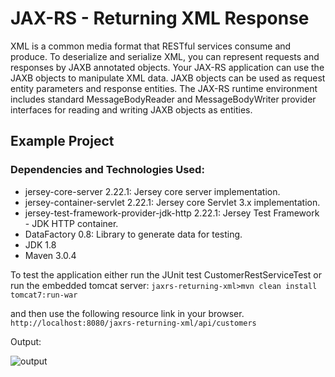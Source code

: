 
# JAX-RS - Returning XML Response

 XML is a common media format that RESTful services consume and produce. To deserialize and serialize XML, you can represent requests and responses by JAXB annotated objects. Your JAX-RS application can use the JAXB objects to manipulate XML data. JAXB objects can be used as request entity parameters and response entities. The JAX-RS runtime environment includes standard MessageBodyReader and MessageBodyWriter provider interfaces for reading and writing JAXB objects as entities.

## Example Project
### Dependencies and Technologies Used:

* jersey-core-server 2.22.1: Jersey core server implementation.
* jersey-container-servlet 2.22.1: Jersey core Servlet 3.x implementation.
* jersey-test-framework-provider-jdk-http 2.22.1: Jersey Test Framework - JDK HTTP container.
* DataFactory 0.8: Library to generate data for testing.
* JDK 1.8
* Maven 3.0.4

To test the application either run the JUnit test CustomerRestServiceTest or run the embedded tomcat server:
```jaxrs-returning-xml>mvn clean install tomcat7:run-war```

and then use the following resource link in your browser.
```http://localhost:8080/jaxrs-returning-xml/api/customers```

Output:

![output](https://github.com/vadlimolebila/jax-rs/blob/master/image/output2.png?raw=true)